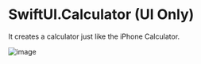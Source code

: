 # SwiftUI.Calculator (UI Only)

It creates a calculator just like the iPhone Calculator.

![image](https://user-images.githubusercontent.com/15805568/145699022-070fdd00-b505-40e9-8fce-f8a1cddab5df.png)
